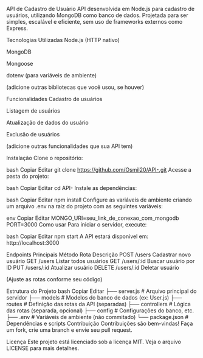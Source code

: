 API de Cadastro de Usuário
API desenvolvida em Node.js para cadastro de usuários, utilizando MongoDB como banco de dados. Projetada para ser simples, escalável e eficiente, sem uso de frameworks externos como Express.

Tecnologias Utilizadas
Node.js (HTTP nativo)

MongoDB

Mongoose

dotenv (para variáveis de ambiente)

(adicione outras bibliotecas que você usou, se houver)

Funcionalidades
Cadastro de usuários

Listagem de usuários

Atualização de dados do usuário

Exclusão de usuários

(adicione outras funcionalidades que sua API tem)

Instalação
Clone o repositório:

bash
Copiar
Editar
git clone https://github.com/Osmil20/API-.git
Acesse a pasta do projeto:

bash
Copiar
Editar
cd API-
Instale as dependências:

bash
Copiar
Editar
npm install
Configure as variáveis de ambiente criando um arquivo .env na raiz do projeto com as seguintes variáveis:

env
Copiar
Editar
MONGO_URI=seu_link_de_conexao_com_mongodb
PORT=3000
Como usar
Para iniciar o servidor, execute:

bash
Copiar
Editar
npm start
A API estará disponível em: http://localhost:3000

Endpoints Principais
Método	Rota	Descrição
POST	/users	Cadastrar novo usuário
GET	/users	Listar todos usuários
GET	/users/:id	Buscar usuário por ID
PUT	/users/:id	Atualizar usuário
DELETE	/users/:id	Deletar usuário

(Ajuste as rotas conforme seu código)

Estrutura do Projeto
bash
Copiar
Editar
├── server.js          # Arquivo principal do servidor
├── models             # Modelos do banco de dados (ex: User.js)
├── routes             # Definição das rotas da API (separadas)
├── controllers        # Lógica das rotas (separada, opcional)
├── config             # Configurações do banco, etc.
├── .env               # Variáveis de ambiente (não commitado)
└── package.json       # Dependências e scripts
Contribuição
Contribuições são bem-vindas! Faça um fork, crie uma branch e envie seu pull request.

Licença
Este projeto está licenciado sob a licença MIT. Veja o arquivo LICENSE para mais detalhes.
